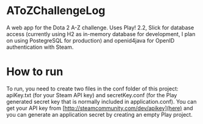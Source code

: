 AToZChallengeLog
================

A web app for the Dota 2 A-Z challenge. Uses Play! 2.2, Slick for database access (currently using H2 as in-memory
database for development, I plan on using PostegreSQL for production) and openid4java for OpenID authentication
with Steam.

How to run
================

To run, you need to create two files in the conf folder of this project: apiKey.txt (for your Steam API key) and
secretKey.conf (for the Play generated secret key that is normally included in application.conf). You can
get your API key from [http://steamcommunity.com/dev/apikey](here) and you can generate an application secret by
creating an empty Play project.